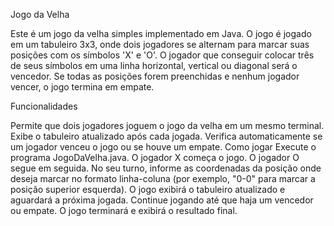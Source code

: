 Jogo da Velha

Este é um jogo da velha simples implementado em Java. O jogo é jogado em um tabuleiro 3x3, onde dois jogadores se alternam para marcar suas posições com os símbolos 'X' e 'O'. O jogador que conseguir colocar três de seus símbolos em uma linha horizontal, vertical ou diagonal será o vencedor. Se todas as posições forem preenchidas e nenhum jogador vencer, o jogo termina em empate.

Funcionalidades

Permite que dois jogadores joguem o jogo da velha em um mesmo terminal.
Exibe o tabuleiro atualizado após cada jogada.
Verifica automaticamente se um jogador venceu o jogo ou se houve um empate.
Como jogar
Execute o programa JogoDaVelha.java.
O jogador X começa o jogo. O jogador O segue em seguida.
No seu turno, informe as coordenadas da posição onde deseja marcar no formato linha-coluna (por exemplo, "0-0" para marcar a posição superior esquerda).
O jogo exibirá o tabuleiro atualizado e aguardará a próxima jogada.
Continue jogando até que haja um vencedor ou empate.
O jogo terminará e exibirá o resultado final.

